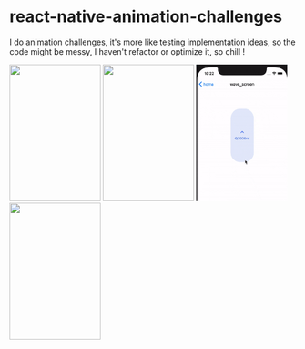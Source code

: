 # react-native-animation-challenges
I do animation challenges, it's more like testing implementation ideas, so the code might be messy, I haven't refactor or optimize it, so chill !

<!-- ![alt-text](https://github.com/dangkhoa2708/react-native-animation-challenges/blob/main/assets/gifs/chewing_gum.gif) -->
<div>
  <img src="https://github.com/dangkhoa2708/react-native-animation-challenges/blob/main/assets/gifs/chewing_gum.gif" width="160" height="240" />
<img src="https://github.com/dangkhoa2708/react-native-animation-challenges/blob/main/assets/gifs/tinder_card.gif" width="160" height="240" />
<img src="https://github.com/dangkhoa2708/react-native-animation-challenges/blob/main/assets/gifs/wave.gif" width="160" height="240" />
<img src="https://github.com/dangkhoa2708/react-native-animation-challenges/blob/main/assets/gifs/duolingo![image](https://user-images.githubusercontent.com/20517762/125941956-ed40e015-61e3-471a-b71a-fa2e36f7fd96.gif)
.gif" width="160" height="240" />

  </div>

